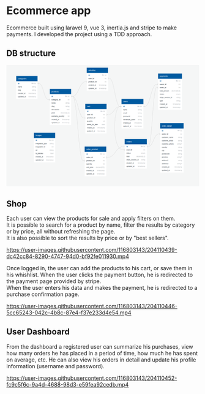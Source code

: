 # Ecommerce app
Ecommerce built using laravel 9, vue 3, inertia.js and stripe to make payments.
I developed the project using a TDD approach.<br>

## DB structure
![Db-structure](public/demo/DB_structure.png)

## Shop
Each user can view the products for sale and apply filters on them.<br>
It is possible to search for a product by name, filter the results by category or by price, all without refreshing the page.<br>
It is also possible to sort the results by price or by "best sellers".

https://user-images.githubusercontent.com/116803143/204110439-dc42cc84-8290-4747-94d0-bf92fe011930.mp4

Once logged in, the user can add the products to his cart, or save them in his whishlist.
When the user clicks the payment button, he is redirected to the payment page provided by stripe. <br> When the user enters his data and makes the payment, he is redirected to a purchase confirmation page.

https://user-images.githubusercontent.com/116803143/204110446-5cc65243-042c-4b8c-87e4-f37e233d4e54.mp4

## User Dashboard
From the dashboard a registered user can summarize his purchases, view how many orders he has placed in a period of time, how much he has spent on average, etc.
He can also view his orders in detail and update his profile information (username and password).

https://user-images.githubusercontent.com/116803143/204110452-fc9c5f6c-9a4d-4688-98d3-e59fea92cedb.mp4
